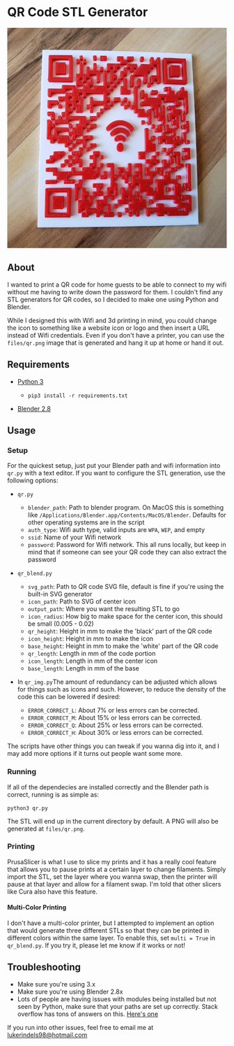 # QR Code STL Generator

![Printed QR Code](images/qr-print.jpg)

## About

I wanted to print a QR code for home guests to be able to connect to my wifi without me having to write down the password for them. I couldn't find any STL generators for QR codes, so I decided to make one using Python and Blender.

While I designed this with Wifi and 3d printing in mind, you could change the icon to something like a website icon or logo and then insert a URL instead of Wifi credentials. Even if you don't have a printer, you can use the `files/qr.png` image that is generated and hang it up at home or hand it out. 

## Requirements

* [Python 3](https://www.python.org/)
    - `pip3 install -r requirements.txt`

* [Blender 2.8](https://www.blender.org/)

## Usage

### Setup

For the quickest setup, just put your Blender path and wifi information into `qr.py` with a text editor. If you want to configure the STL generation, use the following options:

* `qr.py`
    - `blender_path`: Path to blender program. On MacOS this is something like `/Applications/Blender.app/Contents/MacOS/Blender`. Defaults for other operating systems are in the script
    - `auth_type`: Wifi auth type, valid inputs are `WPA`, `WEP`, and empty
    - `ssid`: Name of your Wifi network    
    - `password`: Password for Wifi network. This all runs locally, but keep in mind that if someone can see your QR code they can also extract the password

* `qr_blend.py`
    - `svg_path`: Path to QR code SVG file, default is fine if you're using the built-in SVG generator
    - `icon_path`: Path to SVG of center icon
    - `output_path`: Where you want the resulting STL to go
    - `icon_radius`: How big to make space for the center icon, this should be small (0.005 - 0.02)
    - `qr_height`: Height in mm to make the 'black' part of the QR code
    - `icon_height`: Height in mm to make the icon
    - `base_height`: Height in mm to make the 'white' part of the QR code
    - `qr_length`: Length in mm of the code portion
    - `icon_length`: Length in mm of the center icon
    - `base_length`: Length in mm of the base

* In `qr_img.py`The amount of redundancy can be adjusted which allows for things such as icons and such. However, to reduce the density of the code this can be lowered if desired:
    - `ERROR_CORRECT_L`: About 7% or less errors can be corrected.
    - `ERROR_CORRECT_M`: About 15% or less errors can be corrected.
    - `ERROR_CORRECT_Q`: About 25% or less errors can be corrected.
    - `ERROR_CORRECT_H`: About 30% or less errors can be corrected.

The scripts have other things you can tweak if you wanna dig into it, and I may add more options if it turns out people want some more.

### Running

If all of the dependecies are installed correctly and the Blender path is correct, running is as simple as:

```
python3 qr.py
```

The STL will end up in the current directory by default. A PNG will also be generated at `files/qr.png`. 

### Printing

PrusaSlicer is what I use to slice my prints and it has a really cool feature that allows you to pause prints at a certain layer to change filaments. Simply import the STL, set the layer where you wanna swap, then the printer will pause at that layer and allow for a filament swap. I'm told that other slicers like Cura also have this feature.

#### Multi-Color Printing

I don't have a multi-color printer, but I attempted to implement an option that would generate three different STLs so that they can be printed in different colors within the same layer. To enable this, set `multi = True` in `qr_blend.py`. If you try it, please let me know if it works or not!

## Troubleshooting

* Make sure you're using 3.x
* Make sure you're using Blender 2.8x
* Lots of people are having issues with modules being installed but not seen by Python, make sure that your paths are set up correctly. Stack overflow has tons of answers on this. [Here's one](https://stackoverflow.com/questions/15052206/python-pip-install-module-is-not-found-how-to-link-python-to-pip-location)

If you run into other issues, feel free to email me at lukerindels98@hotmail.com

